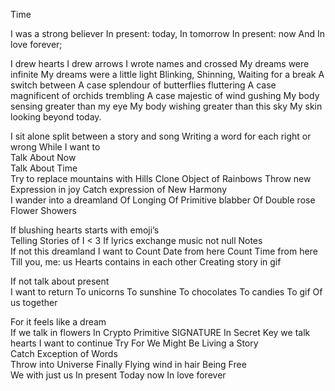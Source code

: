 Time

 

I was a strong believer
In present: today,
In tomorrow
In present: now
And In love forever;

I drew hearts
I drew arrows
I wrote names and crossed
My dreams were infinite
My dreams were a little light
Blinking, Shinning, Waiting for a break
A switch between
A case splendour
of butterflies fluttering
A case magnificent
of orchids trembling
A case majestic
of wind gushing
My body sensing greater than my eye
My body wishing greater than this sky
My skin looking beyond today.


I sit alone split between a story and song
Writing a word for each right or wrong
While I want to        
Talk About Now   
Talk About Time   
Try to replace mountains with Hills 
Clone Object of Rainbows
Throw new Expression in joy
Catch expression of New Harmony   
I wander into a dreamland 
Of Longing
Of Primitive blabber
Of Double rose Flower Showers

                                
If blushing hearts starts with emoji’s      
Telling Stories of I < 3 
If lyrics exchange music not null Notes   
If not this dreamland 
I want to
Count Date from here
Count Time from here
Till you, me: us
Hearts contains in each other
Creating story in gif

If not talk about present        
I want to return
To unicorns 
To sunshine 
To chocolates 
To candies
To gif
Of us together

 

For it feels like a dream      
If we talk in flowers
In Crypto Primitive SIGNATURE
In Secret Key we talk hearts
I want to continue
Try
For We Might Be Living a Story   
Catch Exception of Words    
Throw into Universe
Finally
Flying wind in hair
Being Free   
We with just us
In present
Today now
In love forever

 
